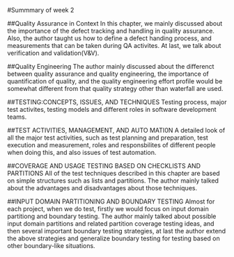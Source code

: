 #Summmary of week 2

##Quality Assurance in Context
In this chapter, we mainly discussed about the importance of the defect tracking and handling in quality assurance. Also, 
the author taught us how to define a defect handing process, and measurements that can be taken during QA activites. At 
last, we talk about verification and validation(V&V).

##Quality Engineering
The author mainly discussed about the differenct between quality assurance and quality engineering, the importance of
quantification of quality, and the quality engineering effort profile would be somewhat different from that quality strategy other than waterfall are used.

##TESTING:CONCEPTS, ISSUES, AND TECHNIQUES
Testing process, major test activites, testing models and different roles in software development teams.

##TEST ACTIVITIES, MANAGEMENT, AND AUTO MATI0N
A detailed look of all the major test activities, such as test planning and preparation, test execution and measurement, 
roles and responsbilites of different people when doing this, and also issues of test automation.

##COVERAGE AND USAGE TESTING BASED ON CHECKLISTS AND PARTITIONS
All of the test techniques described in this chapter are based on simple structures such as lists and partitions. The 
author mainly talked about the advantages and disadvantages about those techniques.

##INPUT DOMAIN PARTITIONING AND BOUNDARY TESTING
Almost for each project, when we do test, firstly we would focus on input domain partitiong and boundary testing. The author mainly talked about possible input domain partitions and related partition coverage testing ideas, and then several important boundary testing strategies, at last the author extend the above strategies and generalize boundary testing for testing based on other boundary-like situations.




